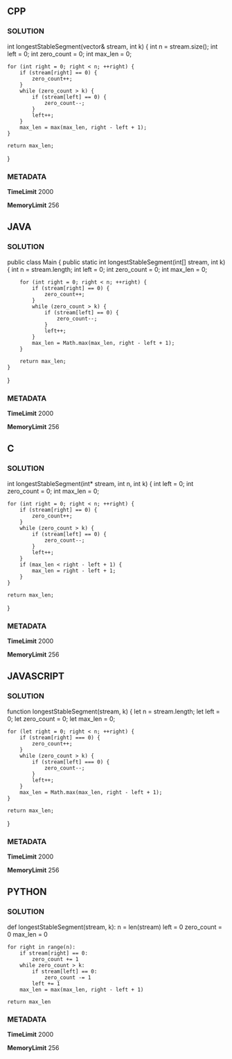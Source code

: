 ## CPP

### SOLUTION

int longestStableSegment(vector<int>& stream, int k) {
    int n = stream.size();
    int left = 0;
    int zero_count = 0;
    int max_len = 0;

    for (int right = 0; right < n; ++right) {
        if (stream[right] == 0) {
            zero_count++;
        }
        while (zero_count > k) {
            if (stream[left] == 0) {
                zero_count--;
            }
            left++;
        }
        max_len = max(max_len, right - left + 1);
    }

    return max_len;
}


### METADATA

**TimeLimit**
2000

**MemoryLimit**
256

## JAVA

### SOLUTION

public class Main {
    public static int longestStableSegment(int[] stream, int k) {
        int n = stream.length;
        int left = 0;
        int zero_count = 0;
        int max_len = 0;

        for (int right = 0; right < n; ++right) {
            if (stream[right] == 0) {
                zero_count++;
            }
            while (zero_count > k) {
                if (stream[left] == 0) {
                    zero_count--;
                }
                left++;
            }
            max_len = Math.max(max_len, right - left + 1);
        }

        return max_len;
    }
}

### METADATA

**TimeLimit**
2000

**MemoryLimit**
256

## C

### SOLUTION

int longestStableSegment(int* stream, int n, int k) {
    int left = 0;
    int zero_count = 0;
    int max_len = 0;

    for (int right = 0; right < n; ++right) {
        if (stream[right] == 0) {
            zero_count++;
        }
        while (zero_count > k) {
            if (stream[left] == 0) {
                zero_count--;
            }
            left++;
        }
        if (max_len < right - left + 1) {
            max_len = right - left + 1;
        }
    }

    return max_len;
}

### METADATA

**TimeLimit**
2000

**MemoryLimit**
256

## JAVASCRIPT

### SOLUTION

function longestStableSegment(stream, k) {
    let n = stream.length;
    let left = 0;
    let zero_count = 0;
    let max_len = 0;

    for (let right = 0; right < n; ++right) {
        if (stream[right] === 0) {
            zero_count++;
        }
        while (zero_count > k) {
            if (stream[left] === 0) {
                zero_count--;
            }
            left++;
        }
        max_len = Math.max(max_len, right - left + 1);
    }

    return max_len;
}

### METADATA

**TimeLimit**
2000

**MemoryLimit**
256

## PYTHON

### SOLUTION


def longestStableSegment(stream, k):
    n = len(stream)
    left = 0
    zero_count = 0
    max_len = 0

    for right in range(n):
        if stream[right] == 0:
            zero_count += 1
        while zero_count > k:
            if stream[left] == 0:
                zero_count -= 1
            left += 1
        max_len = max(max_len, right - left + 1)

    return max_len

### METADATA

**TimeLimit**
2000

**MemoryLimit**
256
